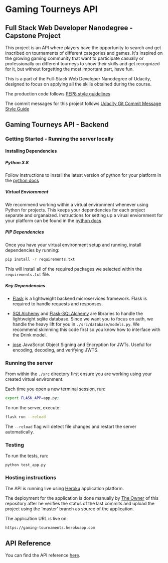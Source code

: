 # Gaming Tourneys API

## Full Stack Web Developer Nanodegree - Capstone Project

This project is an API where players have the opportunity to search and get inscribed on tournaments of different categories and games. It's inspired on the growing gaming community that want to participate casually or professionally on different tourneys to show their skills and get recognized for it, but without forgetting the most important part, have fun.

This is a part of the Full-Stack Web Developer Nanodegree of Udacity, designed to focus on applying all the skills obtained during the course.

The production code follows [PEP8 style guidelines](https://www.python.org/dev/peps/pep-0008/)

The commit messages for this project follows [Udacity Git Commit Message Style Guide](https://udacity.github.io/git-styleguide/)

## Gaming Tourneys API - Backend

### Getting Started - Running the server locally

#### Installing Dependencies

##### Python 3.8

Follow instructions to install the latest version of python for your platform in the [python docs](https://docs.python.org/3/using/unix.html#getting-and-installing-the-latest-version-of-python)

##### Virtual Enviornment

We recommend working within a virtual environment whenever using Python for projects. This keeps your dependencies for each project separate and organaized. Instructions for setting up a virual enviornment for your platform can be found in the [python docs](https://packaging.python.org/guides/installing-using-pip-and-virtual-environments/)

##### PIP Dependencies

Once you have your virtual environment setup and running, install dependencies by running:

```bash
pip install -r requirements.txt
```

This will install all of the required packages we selected within the `requirements.txt` file.

##### Key Dependencies

- [Flask](http://flask.pocoo.org/)  is a lightweight backend microservices framework. Flask is required to handle requests and responses.

- [SQLAlchemy](https://www.sqlalchemy.org/) and [Flask-SQLAlchemy](https://flask-sqlalchemy.palletsprojects.com/en/2.x/) are libraries to handle the lightweight sqlite database. Since we want you to focus on auth, we handle the heavy lift for you in `./src/database/models.py`. We recommend skimming this code first so you know how to interface with the Drink model.

- [jose](https://python-jose.readthedocs.io/en/latest/) JavaScript Object Signing and Encryption for JWTs. Useful for encoding, decoding, and verifying JWTS.

### Running the server

From within the `./src` directory first ensure you are working using your created virtual environment.

Each time you open a new terminal session, run:

```bash
export FLASK_APP=app.py;
```

To run the server, execute:

```bash
flask run --reload
```

The `--reload` flag will detect file changes and restart the server automatically.

### Testing
To run the tests, run:
```
python test_app.py
```

### Hosting instructions

The API is running live using [Heroku](https://www.heroku.com/) application platform.

The deployment for the application is done manually by [The Owner](https://github.com/KGM20/) of this repository after he verifies the status of the last commits and upload the project using the 'master' branch as source of the application.

The application URL is live on:
```
https://gaming-tournaments.herokuapp.com
```

## API Reference

You can find the API reference [here](API.md).